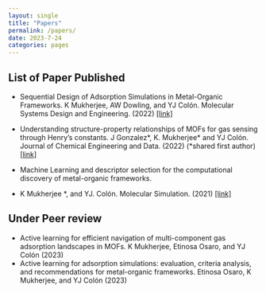 ```yaml
---
layout: single
title: "Papers"
permalink: /papers/
date: 2023-7-24
categories: pages
---
```

## List of Paper Published ##
* Sequential Design of Adsorption Simulations in Metal-Organic Frameworks. K Mukherjee, AW Dowling,
and YJ Colón. Molecular Systems Design and Engineering. (2022)
[[link]](https://pubs.rsc.org/en/content/articlelanding/2022/me/d1me00138h)

* Understanding structure-property relationships of MOFs for gas sensing through Henry’s constants. J
Gonzalez*, K. Mukherjee* and YJ Colón. Journal of Chemical Engineering and Data. (2022) (*shared
first author)
[[link]](https://doi.org/10.1021/acs.jced.2c00443)

* Machine Learning and descriptor selection for the computational discovery of metal-organic frameworks.
* K Mukherjee *, and YJ. Colón. Molecular Simulation. (2021)
[[link]](https://doi.org/10.1080/08927022.2021.1916014)

## Under Peer review ##
* Active learning for efficient navigation of multi-component gas adsorption landscapes in MOFs. K Mukherjee, Etinosa Osaro, and YJ Colón (2023)
* Active learning for adsorption simulations: evaluation, criteria analysis, and recommendations for metal-organic frameworks. Etinosa Osaro, K Mukherjee, and YJ Colón (2023)
